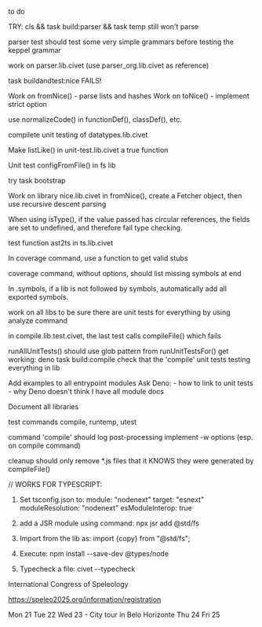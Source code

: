 to do

TRY: cls && task build:parser && task temp
still won't parse

parser test should test some very simple grammars
before testing the keppel grammar

work on parser.lib.civet (use parser_org.lib.civet as reference)

task buildandtest:nice FAILS!

Work on fromNice() - parse lists and hashes
Work on toNice() - implement strict option

use normalizeCode() in functionDef(), classDef(), etc.

compilete unit testing of datatypes.lib.civet

Make listLike() in unit-test.lib.civet a true function

Unit test configFromFile() in fs lib

try task bootstrap

Work on library nice.lib.civet
	in fromNice(), create a Fetcher object, then use
	recursive descent parsing

When using isType(), if the value passed has circular references,
the fields are set to undefined, and therefore fail type checking.

test function ast2ts in ts.lib.civet

In coverage command, use a function to get valid stubs

coverage command, without options, should list missing symbols at end

In .symbols, if a lib is not followed by symbols,
automatically add all exported symbols.

work on all libs to be sure there are unit tests for everything
by using analyze command

in compile.lib.test.civet, the last test calls compileFile()
which fails

runAllUnitTests() should use glob pattern from runUnitTestsFor()
get working: deno task build:compile
check that the 'compile' unit tests testing everything in lib

Add examples to all entrypoint modules
Ask Deno:
	- how to link to unit tests
	- why Deno doesn't think I have all module docs

Document all libraries

test commands compile, runtemp, utest

command 'compile' should log post-processing
implement -w options (esp. on compile command)

cleanup should only remove *.js files that it KNOWS they were
generated by compileFile()

// WORKS FOR TYPESCRIPT:
1. Set tsconfig.json to:
	module: "nodenext"
	target: "esnext"
	moduleResolution: "nodenext"
	esModuleInterop: true

2. add a JSR module using command:
	npx jsr add @std/fs

3. Import from the lib as:
	import {copy} from "@std/fs";

4. Execute:
	npm install --save-dev @types/node

5. Typecheck a file:
	civet --typecheck <path>




International Congress of Speleology

https://speleo2025.org/information/registration

Mon 21
Tue 22
Wed 23 - City tour in Belo Horizonte
Thu 24
Fri 25
